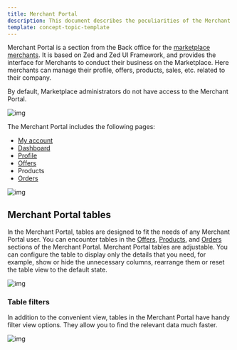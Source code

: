 ```yaml
---
title: Merchant Portal
description: This document describes the peculiarities of the Merchant Portal application.
template: concept-topic-template
---
```


Merchant Portal is a section from the Back office for the [marketplace merchants](/docs/marketplace/user/features/{{page.version}}/marketplace-merchant-feature-overview/marketplace-merchant-feature-overview.html). It is based on Zed and Zed UI Framework, and provides the interface for Merchants to conduct their business on the Marketplace. Here merchants can manage their profile, offers, products, sales, etc. related to their company.


By default, Marketplace administrators do not have access to the Merchant Portal.

![img](https://spryker.s3.eu-central-1.amazonaws.com/docs/Marketplace/user+guides/Intro+to+the+Spryker+Marketplace/Merchant+Portal/merchant-portal-zed-ui-framework.png)

The Merchant Portal includes the following pages:

- [My account](/docs/marketplace/user/merchant-portal-user-guides/202108.0/my-account/managing-account-details-and-settings.html)
- [Dashboard](/docs/marketplace/user/merchant-portal-user-guides/202108.0/dashboard/managing-merchants-performance-data.html)
- [Profile](/docs/marketplace/user/merchant-portal-user-guides/202108.0/profile/editing-merchants-profile-details.html)
- [Offers](/docs/marketplace/user/merchant-portal-user-guides/202108.0/offers/managing-product-offers.html)
- Products
- [Orders](/docs/marketplace/user/merchant-portal-user-guides/202108.0/orders/managing-merchant-orders.html)

![img](https://spryker.s3.eu-central-1.amazonaws.com/docs/Marketplace/user+guides/Intro+to+the+Spryker+Marketplace/Merchant+Portal/merchant-portal.gif)

## Merchant Portal tables

In the Merchant Portal, tables are designed to fit the needs of any Merchant Portal user.
You can encounter tables in the [Offers](/docs/marketplace/user/merchant-portal-user-guides/202108.0/offers/managing-product-offers.html), [Products](), and [Orders](/docs/marketplace/user/merchant-portal-user-guides/202108.0/orders/managing-merchant-orders.html) sections of the Merchant Portal.
Merchant Portal tables are adjustable. You can configure the table to display only the details that you need, for example, show or hide the unnecessary columns, rearrange them or reset the table view to the default state.

![img](https://spryker.s3.eu-central-1.amazonaws.com/docs/Marketplace/user+guides/Intro+to+the+Spryker+Marketplace/Merchant+Portal/merchant-portal-table-view.gif)

### Table filters
In addition to the convenient view, tables in the Merchant Portal have handy filter view options. They allow you to find the relevant data much faster.

![img](https://spryker.s3.eu-central-1.amazonaws.com/docs/Marketplace/user+guides/Intro+to+the+Spryker+Marketplace/Merchant+Portal/merchant-portal-table-filter.gif)